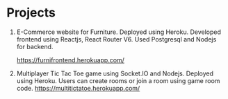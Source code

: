# Projects

1. E-Commerce website for Furniture. Deployed using Heroku.
   Developed frontend using Reactjs, React Router V6.
   Used Postgresql and Nodejs for backend.

   https://furnifrontend.herokuapp.com/


2. Multiplayer Tic Tac Toe game using Socket.IO and Nodejs. Deployed using Heroku.
   Users can create rooms or join a room using game room code.
   https://multitictatoe.herokuapp.com/
   

